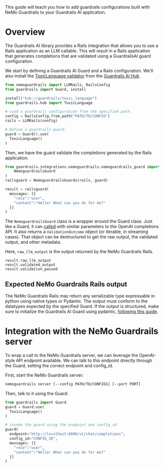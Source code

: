 This guide will teach you how to add guardrails configurations built with NeMo Guardrails to your Guardrails AI application.

# Overview

The Guardrails AI library provides a Rails integration that allows you to use a Rails application as an LLM callable. This will result in a Rails application that generates completions that are validated using a GuardrailsAI guard configuration.

We start by defining a Guardrails AI Guard and a Rails configuration. We'll also install the [ToxicLanguage validator](https://hub.guardrailsai.com/validator/guardrails/toxic_language) from the [Guardrails AI Hub](https://hub.guardrailsai.com/).

```python
from nemoguardrails import LLMRails, RailsConfig
from guardrails import Guard, install

install("hub://guardrails/toxic_language")
from guardrails.hub import ToxicLanguage

# Load a guardrails configuration from the specified path.
config = RailsConfig.from_path("PATH/TO/CONFIG")
rails = LLMRails(config)

# Define a guardrails guard.
guard = Guard().use(
  ToxicLanguage()
)
```

Then, we have the guard validate the completions generated by the Rails application.

```python
from guardrails.integrations.nemoguardrails.nemoguardrails_guard import (
    NemoguardrailsGuard
)
railsguard = NemoguardrailsGuards(rails, guard)

result = railsguard(
  messages: [{
    "role":"user",
    "content":"Hello! What can you do for me?"
  }]
)
```

The `NemoguardrailsGuard` class is a wrapper around the Guard class. Just like a Guard, it can [called](https://www.guardrailsai.com/docs/api_reference_markdown/guards#__call__) with similar parameters to the OpenAI completions API. It also returns a `ValidationOutcome` object (or iterable, in streaming cases). That object can be destructured to get the raw output, the validated output, and other metadata.

Here, `raw_llm_output` is the output returned by the NeMo Guardrails Rails.

```
result.raw_llm_output
result.validated_output
result.validation_passed
```

## Expected NeMo Guardrails Rails output

The NeMo Guardrails Rails may return any serializable type expressable in python using native types or Pydantic. The output must conform to the datatypes expected by the specified Guard. If the output is structured, make sure to initialize the Guardrails AI Guard using pydantic, [following this guide](https://www.guardrailsai.com/docs/how_to_guides/generate_structured_data).

# Integration with the NeMo Guardrails server

To wrap a call to the NeMo Guardrails server, we can leverage the OpenAI-style API endpoint available. We can talk to this endpoint directly through the Guard, setting the correct endpoint and config_id.


First, start the NeMo Guardrails server:

```bash
nemoguardrails server [--config PATH/TO/CONFIGS] [--port PORT]
```

Then, talk to it using the Guard:

```python
from guardrails import Guard
guard = Guard.use(
  ToxicLanguage()
)

# invoke the guard using the endpoint and config_id
guard(
  endpoint="http://localhost:8000/v1/chat/completions",
  config_id="CONFIG_ID",
  messages: [{
    "role":"user",
    "content":"Hello! What can you do for me?"
  }]
)
```
